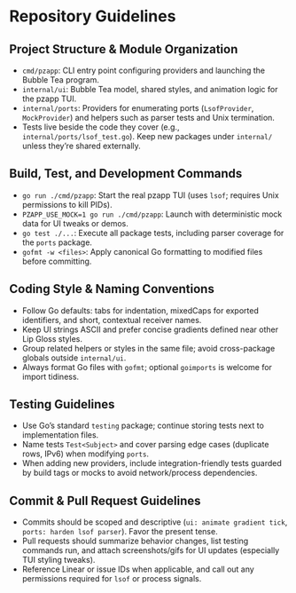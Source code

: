 # Repository Guidelines

## Project Structure & Module Organization
- `cmd/pzapp`: CLI entry point configuring providers and launching the Bubble Tea program.
- `internal/ui`: Bubble Tea model, shared styles, and animation logic for the pzapp TUI.
- `internal/ports`: Providers for enumerating ports (`LsofProvider`, `MockProvider`) and helpers such as parser tests and Unix termination.
- Tests live beside the code they cover (e.g., `internal/ports/lsof_test.go`). Keep new packages under `internal/` unless they’re shared externally.

## Build, Test, and Development Commands
- `go run ./cmd/pzapp`: Start the real pzapp TUI (uses `lsof`; requires Unix permissions to kill PIDs).
- `PZAPP_USE_MOCK=1 go run ./cmd/pzapp`: Launch with deterministic mock data for UI tweaks or demos.
- `go test ./...`: Execute all package tests, including parser coverage for the `ports` package.
- `gofmt -w <files>`: Apply canonical Go formatting to modified files before committing.

## Coding Style & Naming Conventions
- Follow Go defaults: tabs for indentation, mixedCaps for exported identifiers, and short, contextual receiver names.
- Keep UI strings ASCII and prefer concise gradients defined near other Lip Gloss styles.
- Group related helpers or styles in the same file; avoid cross-package globals outside `internal/ui`.
- Always format Go files with `gofmt`; optional `goimports` is welcome for import tidiness.

## Testing Guidelines
- Use Go’s standard `testing` package; continue storing tests next to implementation files.
- Name tests `Test<Subject>` and cover parsing edge cases (duplicate rows, IPv6) when modifying `ports`.
- When adding new providers, include integration-friendly tests guarded by build tags or mocks to avoid network/process dependencies.

## Commit & Pull Request Guidelines
- Commits should be scoped and descriptive (`ui: animate gradient tick`, `ports: harden lsof parser`). Favor the present tense.
- Pull requests should summarize behavior changes, list testing commands run, and attach screenshots/gifs for UI updates (especially TUI styling tweaks).
- Reference Linear or issue IDs when applicable, and call out any permissions required for `lsof` or process signals.
